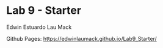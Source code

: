 # Lab 9 - Starter

Edwin Estuardo Lau Mack

Github Pages: https://edwinlaumack.github.io/Lab9_Starter/
